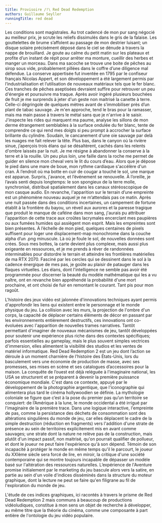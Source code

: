 ```yaml
---
title: Provisoire /!\ Red Dead Redemption
authors: Guillaume Seyller
runningTitle: red dead
---
```


Les conditions sont magistrales. Au trot cadencé de mon pur sang négocié au meilleur prix, je scrute les reliefs dissimulés dans le gris de la falaise. Les gouttelettes de brume s’affolent au passage de mon destrier luisant; un disque solaire précisément déposé dans le ciel se dénude à travers la nappe de brouillard. Je goute au calme du petit matin sur les plateaux et profite d’un instant de répit pour arrêter ma monture, cueillir des herbes et manger un morceau. Dans ma sacoche se trouve une boite de pêches au sirop sous vide, probablement pillées dans le coffre d’une diligence mal défendue. La conserve appertisée fut inventée en 1795 par le confiseur français Nicolas Appert, et son développement a été largement permis par l’industrialisation et l’utilisation de nouveaux matériaux tels que le fer blanc. Ces tranches de pêches aseptisées devraient suffire pour retrouver un peu d'énergie et poursuivre ma traque. Après avoir ingéré plusieurs bouchées de fruit je me surprends à jeter d'un geste non maitrisé la canette à terre. Celle-ci dégringole de quelques mètres avant de s’immobiliser près d’un plant de tabac sauvage. Je m'en approche, tend le bras pour la ramasser, mais ma main passe à travers le métal sans que je n'arrive à le saisir. J'inspecte les rides qui marquent ma paume, analyse les sillons de mon derme étrangement semblables à la surface ondulée du fer blanc, tente de comprendre ce qui rend mes doigts si peu prompt à accrocher la surface brillante du cylindre. Soudain, le cancanement d'une oie sauvage par delà les nuages me fait relever la tête. Plus bas, dans le canyon où la rivière sinue, j’aperçois trois élans qui se désaltèrent, cachés dans les relents d'ombre laissés par la nuit. Je me résigne à abandonner la conserve à la terre et à la rouille.
Un peu plus loin, une faille dans la roche me permet de guider en silence mon cheval vers le lit du cours d’eau. Alors que je dépose le pied dans une mare de boue, mon rythme cardiaque s'accélère d'un cran. À l’endroit où ma botte en cuir de cougar a touché le sol, une marque est apparue. Surpris, j'avance, et l’événement se renouvelle. À l’oreille, je l’avais senti depuis longtemps: le son spongieux de la terre molle, synchronisé, distribué spatialement dans les canaux stéréoscopique de mon casque audio. En revanche, l'apparition sur le terrain d’une empreinte est un phénomène nouveau auquel je ne m’attendais pas ce matin. Après une nuit passée dans des conditions incertaines, un campement de fortune établit à la frontière du bayou, un réveil aux aurores et la paresse tragique que produit le manque de caféine dans mon sang, j'aurais pu attribuer l'apparition de cette trace aux croûtes lacrymales encerclant mes paupières ou aux fumées humides qui assiègent mon esprit. Mais les empreintes sont bien présentes. À l’échelle de mon pied, quelques centaines de pixels suffisent pour loger une displacement-map monochrome dans la couche alpha d’un .png minuscule. Là où je foule le sol, de nouvelles données sont crées. Sous mes bottes, la carte devient plus complexe, mais aussi plus exigeante en ressources, et je me prends à rêver de randonnées interminables pour distordre le terrain et atteindre les frontières matérielles de ma RTX 2070.
Fasciné par les cercles qui se dessinent dans le sol à la cadence énergique de mes pas, je goûte au plaisir de patauger dans les flaques virtuelles. Les élans, dont l'intelligence ne semble pas avoir été programmée pour discerner la beauté du modèle mathématique qui les a vu naître, ont en revanche bien appréhendé la probabilité d'une mort prochaine, et ont choisi de fuir en remontant le courant. Tant pis pour mon ragoût.

L'histoire des jeux vidéo est jalonnée d'innovations techniques ayant permis d'approfondir les liens qui existent entre le personnage et le monde physique du jeu. La collision avec les murs, la projection de l'ombre d'un corps, la capacité de déplacer certains éléments de décor en passant par les environnements entièrement destructifs, ces innovations ont co-évoluées avec l'apparition de nouvelles trames narratives. Tantôt permettant d'imaginer de nouveaux mécanismes de jeu, tantôt développées pour soutenir une expérience plus riche dans des contextes spécifiques; parfois essentielles au gameplay, mais le plus souvent simples vectrices d'immersion, elles alimentent la visibilité des studios et les ventes de matériel informatique.
Red Dead Redemption 2 est un jeu dont l’action se déroule à un moment charnière de l’histoire des États-Unis, lors du basculement vers une économie de production de masse, avec ses promesses, ses mises en scène et ses catalogues d’accessoires pour la maison. La conquête de l’ouest est déjà reléguée à l'imaginaire national, les USA se structurent et se préparent à devenir la première puissance économique mondiale. C'est dans ce contexte, appuyé par le développement de la photographie argentique, que l'iconographie qui alimentera plus tard le cinéma hollywoodien se définie. La mythologie coloniale se figure que c’est à la pose du premier pas qu’un territoire se conquiert: de l’Amérique à la lune, le monde occidental a été irrigué par l'imaginaire de la première trace. Dans une logique interactive, l'empreinte de pas, comme la persistance des déchets de consommation sont des altérations singulières du monde de jeu, car elles déplacent le cadre de la simple destruction (réduction en fragments) vers l'addition d'une strate de présence au sein de territoires explicitement mis en avant comme sauvages; une strate dont la nature ne relève pas de la construction, mais plutôt d'un impact passif, non maitrisé, qu'on pourrait qualifier de pollueur, et dont le joueur ne peut faire l'expérience qu'à son dépend. Témoin de son incapacité à protéger le monde en même temps qu'il le parcourt, le joueur du XXIème siècle sera forcé de lire, en miroir, la critique d'une société contemporaine qui se montre toujours incapable de dépasser un modèle basé sur l'altération des ressources naturelles. L’expérience de l'Aventure promise initialement par le marketing du jeu bascule alors vers la satire, en partie au sein d'un voile d'indices disséminés dans la structure du moteur graphique, dont la lecture ne peut se faire qu'en filigrane au fil de l'exploration du monde de jeu.

L'étude de ces indices graphiques, ici racontés à travers le prisme de Red Dead Redemption 2 mais communs à beaucoup de productions vidéoludiques, constitue à mon sens un objet de recherche à développer, au même titre que la théorie du cinéma, comme une composante à part entière de l'ontologie du jeu vidéo populaire. 
